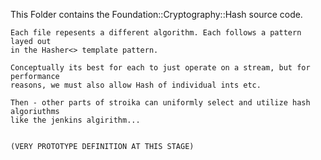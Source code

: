 This Folder contains the Foundation::Cryptography::Hash source code.

	Each file repesents a different algorithm. Each follows a pattern layed out
	in the Hasher<> template pattern.
	
	Conceptually its best for each to just operate on a stream, but for performance
	reasons, we must also allow Hash of individual ints etc.
	
	Then - other parts of stroika can uniformly select and utilize hash algoriuthms
	like the jenkins algirithm...
	
	
	(VERY PROTOTYPE DEFINITION AT THIS STAGE)
	

